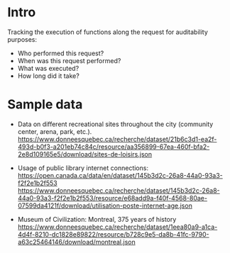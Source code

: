 # Intro

Tracking the execution of functions along the request for auditability purposes:

* Who performed this request?
* When was this request performed?
* What was executed?
* How long did it take?

# Sample data

* Data on different recreational sites throughout the city (community center, arena, park, etc.).
https://www.donneesquebec.ca/recherche/dataset/21b6c3d1-ea2f-493d-b0f3-a201eb74c84c/resource/aa356899-67ea-460f-bfa2-2e8d109165e5/download/sites-de-loisirs.json

* Usage of public library internet connections:
https://open.canada.ca/data/en/dataset/145b3d2c-26a8-44a0-93a3-f2f2e1b2f553
https://www.donneesquebec.ca/recherche/dataset/145b3d2c-26a8-44a0-93a3-f2f2e1b2f553/resource/e68add9a-f40f-4568-80ae-07599da4121f/download/utilisation-poste-internet-age.json

* Museum of Civilization: Montreal, 375 years of history 
https://www.donneesquebec.ca/recherche/dataset/1eea80a9-a1ca-4d4f-8210-dc1828e89822/resource/b728c9e5-da8b-41fc-9790-a63c25464146/download/montreal.json
